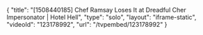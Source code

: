 {
    "title": "[1508440185] Chef Ramsay Loses It at Dreadful Cher Impersonator | Hotel Hell",
    "type": "solo",
    "layout": "iframe-static",
    "videoId": "123178992",
    "url": "\/tvpembed\/123178992"
}